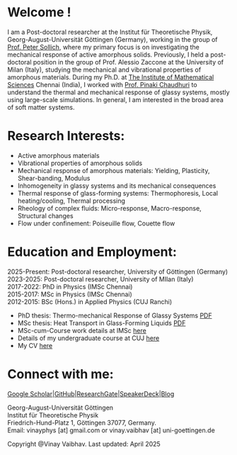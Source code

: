 # Welcome !

I am a Post-doctoral researcher at the Institut für Theoretische Physik, Georg-August-Universität Göttingen (Germany), working in the group of <a href="https://www.uni-goettingen.de/en/588919.html">Prof. Peter Sollich</a>, where my primary focus is on investigating the mechanical response of active amorphous solids. Previously, I held a post-doctoral position in the group of Prof. Alessio Zaccone at the University of Milan (Italy), studying the mechanical and vibrational properties of amorphous materials. During my Ph.D. at <a href="https://www.imsc.res.in">The Institute of Mathematical Sciences</a> Chennai (India), I worked with  <a href="https://www.imsc.res.in/pinaki_chaudhuri">Prof. Pinaki Chaudhuri</a> to understand the thermal and mechanical response of glassy systems, mostly using large-scale simulations. In general, I am interested in the broad area of soft matter systems.


# Research Interests: 
* Active amorphous materials
* Vibrational properties of amorphous solids
* Mechanical response of amorphous materials: Yielding, Plasticity, Shear-banding, Modulus
* Inhomogeneity in glassy systems and its mechanical consequences
* Thermal response of glass-forming systems: Thermophoresis, Local heating/cooling, Thermal processing  
* Rheology of complex fluids: Micro-response, Macro-response, Structural changes
* Flow under confinement: Poiseuille flow, Couette flow

<!---
<img src="images/blj.gif" width = "900">
-->

# Education and Employment:  
2025-Present: Post-doctoral researcher, University of Göttingen (Germany)  
2023-2025:    Post-doctoral researcher, University of MIlan (Italy)  
2017-2022:	  PhD in Physics (IMSc Chennai)  
2015-2017:	  MSc in Physics (IMSc Chennai)  
2012-2015:	  BSc (Hons.) in Applied Physics (CUJ Ranchi)

* PhD thesis: Thermo-mechanical Response of Glassy Systems <a href="https://www.imsc.res.in/xmlui/handle/123456789/606">PDF</a>
* MSc thesis: Heat Transport in Glass-Forming Liquids <a href="https://github.com/vinayphys/vinayphys.github.io/blob/master/files/masterThesis_vinayVaibhav.pdf">PDF</a>  
* MSc-cum-Course work details at IMSc <a href="https://github.com/vinayphys/vinayphys.github.io/blob/master/files/imsc_courseDetails.pdf">here</a>   
* Details of my undergraduate course at CUJ <a href="https://github.com/vinayphys/vinayphys.github.io/blob/master/files/cuj_CourseDetails.pdf">here</a>
* My CV <a href="https://drive.google.com/file/d/1gzbXVf6kELm9vIPuFWJBMIIOXTR3Slcg/view?usp=share_link">here</a>

# Connect with me:

[Google Scholar](https://scholar.google.com/citations?user=AicxZvsAAAAJ&hl=hi&oi=ao)|[GitHub](https://github.com/vinayphys)|[ResearchGate](https://www.researchgate.net/profile/Vinay_Vaibhav)|[SpeakerDeck](https://speakerdeck.com/vinayphys)|[Blog]()

Georg-August-Universität Göttingen  
Institut für Theoretische Physik   
Friedrich-Hund-Platz 1, Göttingen 37077, Germany.   
Email: vinayphys [at] gmail.com or vinay.vaibhav [at] uni-goettingen.de

<!---
<img src="images/imsc.jpg" width = "900">
-->

Copyright @Vinay Vaibhav.   Last updated: April 2025
